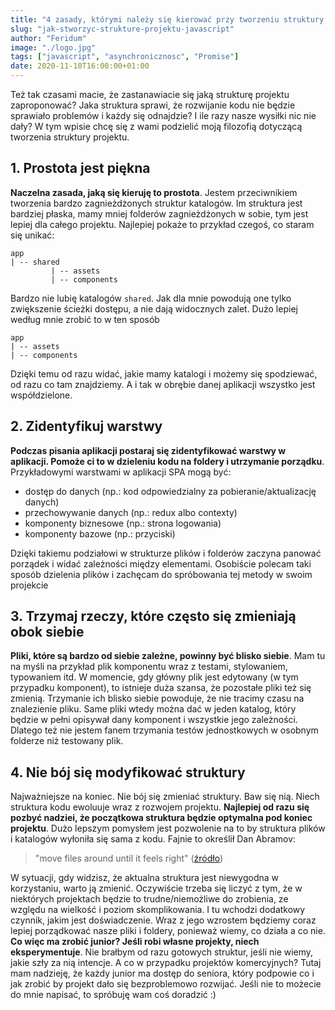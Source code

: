 ```yaml
---
title: "4 zasady, którymi należy się kierować przy tworzeniu struktury projektu"
slug: "jak-stworzyc-strukture-projektu-javascript"
author: "Feridum"
image: "./logo.jpg"
tags: ["javascript", "asynchronicznosc", "Promise"]
date: 2020-11-10T16:00:00+01:00
---
```


Też tak czasami macie, że zastanawiacie się jaką strukturę projektu zaproponować? Jaka struktura sprawi, że rozwijanie kodu nie będzie sprawiało problemów i każdy się odnajdzie? I ile razy nasze wysiłki nic nie dały? W tym wpisie chcę się z wami podzielić moją filozofią dotyczącą tworzenia struktury projektu. 

<!--more-->

## 1. Prostota jest piękna

**Naczelna zasada, jaką się kieruję to prostota**. Jestem przeciwnikiem tworzenia bardzo zagnieżdżonych struktur katalogów. Im struktura jest bardziej płaska, mamy mniej folderów zagnieżdżonych w sobie, tym jest lepiej dla całego projektu. Najlepiej pokaże to przykład czegoś, co staram się unikać: 

```
app
| -- shared
		 | -- assets
		 | -- components
```

Bardzo nie lubię katalogów `shared`. Jak dla mnie powodują one tylko zwiększenie ścieżki dostępu, a nie dają widocznych zalet. Dużo lepiej według mnie zrobić to w ten sposób

```
app
| -- assets
| -- components
```

Dzięki temu od razu widać, jakie mamy katalogi i możemy się spodziewać, od razu co tam znajdziemy. A i tak w obrębie danej aplikacji wszystko jest współdzielone.

## 2. Zidentyfikuj warstwy

**Podczas pisania aplikacji postaraj się zidentyfikować warstwy w aplikacji. Pomoże ci to w dzieleniu kodu na foldery i utrzymanie porządku**. Przykładowymi warstwami w aplikacji SPA mogą być: 

- dostęp do danych (np.: kod odpowiedzialny za pobieranie/aktualizację danych)
- przechowywanie danych (np.: redux albo contexty)
- komponenty biznesowe (np.: strona logowania)
- komponenty bazowe (np.: przyciski)

Dzięki takiemu podziałowi w strukturze plików i folderów zaczyna panować porządek i widać zależności między elementami. Osobiście polecam taki sposób dzielenia plików i zachęcam do spróbowania tej metody w swoim projekcie

## 3. Trzymaj rzeczy, które często się zmieniają obok siebie

**Pliki, które są bardzo od siebie zależne, powinny być blisko siebie**. Mam tu na myśli na przykład plik komponentu wraz z testami, stylowaniem, typowaniem itd. W momencie, gdy główny plik jest edytowany (w tym przypadku komponent), to istnieje duża szansa, że pozostałe pliki też się zmienią. Trzymanie ich blisko siebie powoduje, że nie tracimy czasu na znalezienie pliku. Same pliki wtedy można dać w jeden katalog, który będzie w pełni opisywał dany komponent i wszystkie jego zależności. Dlatego też nie jestem fanem trzymania testów jednostkowych w osobnym folderze niż testowany plik.

## 4. Nie bój się modyfikować struktury

Najważniejsze na koniec. Nie bój się zmieniać struktury. Baw się nią. Niech struktura kodu ewoluuje wraz z rozwojem projektu. **Najlepiej od razu się pozbyć nadziei, że początkowa struktura będzie optymalna pod koniec projektu**. Dużo lepszym pomysłem jest pozwolenie na to by struktura plików i katalogów wyłoniła się sama z kodu. Fajnie to określił Dan Abramov: 

> "move files around until it feels right" ([źródło](https://react-file-structure.surge.sh/))

W sytuacji, gdy widzisz, że aktualna struktura jest niewygodna w korzystaniu, warto ją zmienić. Oczywiście trzeba się liczyć z tym, że w niektórych projektach będzie to trudne/niemożliwe do zrobienia, ze względu na wielkość i poziom skomplikowania. I tu wchodzi dodatkowy czynnik, jakim jest doświadczenie. Wraz z jego wzrostem będziemy coraz lepiej porządkować nasze pliki i foldery, ponieważ wiemy, co działa a co nie. **Co więc ma zrobić junior? Jeśli robi własne projekty, niech eksperymentuje**. Nie brałbym od razu gotowych struktur, jeśli nie wiemy, jakie szły za nią intencje. A co w przypadku projektów komercyjnych? Tutaj mam nadzieję, że każdy junior ma dostęp do seniora, który podpowie co i jak zrobić by projekt dało się bezproblemowo rozwijać. Jeśli nie to możecie do mnie napisać, to spróbuję wam coś doradzić :)